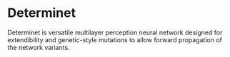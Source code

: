 # Determinet
Determinet is versatile multilayer perception neural network designed for extendibility and genetic-style mutations to allow forward propagation of the network variants.
